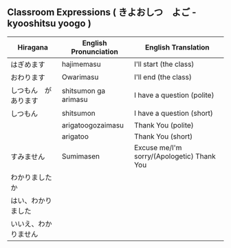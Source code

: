 ## Classroom Expressions ( きよおしつ　よご - kyooshitsu yoogo )
| Hiragana | English Pronunciation | English Translation |
| --- | --- | --- |
| はぎめます | hajimemasu | I'll start (the class) |
| おわります | Owarimasu | I'll end (the class) |
| しつもん　が　あります | shitsumon ga arimasu  | I have a question (polite) |
| しつもん | shitsumon | I have a question (short) |
| | arigatoogozaimasu | Thank You (polite) |
| | arigatoo | Thank You (short) |
| すみません | Sumimasen | Excuse me/I'm sorry/(Apologetic) Thank You |
| わかりましたか |
| はい、わかりました |
| いいえ、わかりません |
